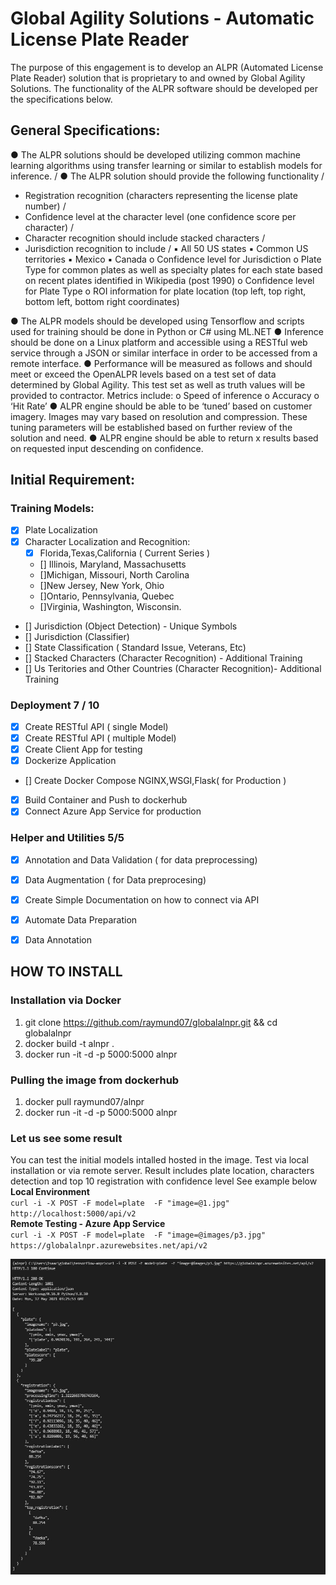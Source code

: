 # Global Agility Solutions - Automatic License Plate Reader
The purpose of this engagement is to develop an ALPR (Automated License Plate Reader) solution that is
proprietary to and owned by Global Agility Solutions. The functionality of the ALPR software should be
developed per the specifications below.
## General Specifications: 
● The ALPR solutions should be developed utilizing common machine learning algorithms using
transfer learning or similar to establish models for inference. /
● The ALPR solution should provide the following functionality /
* Registration recognition (characters representing the license plate number) /
* Confidence level at the character level (one confidence score per character) /
* Character recognition should include stacked characters /
* Jurisdiction recognition to include /
▪ All 50 US states
▪ Common US territories
▪ Mexico
▪ Canada
o Confidence level for Jurisdiction
o Plate Type for common plates as well as specialty plates for each state based on recent
plates identified in Wikipedia (post 1990)
o Confidence level for Plate Type
o ROI information for plate location (top left, top right, bottom left, bottom right
coordinates)

● The ALPR models should be developed using Tensorflow and scripts used for training should be
done in Python or C# using ML.NET
● Inference should be done on a Linux platform and accessible using a RESTful web service
through a JSON or similar interface in order to be accessed from a remote interface.
● Performance will be measured as follows and should meet or exceed the OpenALPR levels based
on a test set of data determined by Global Agility. This test set as well as truth values will be
provided to contractor. Metrics include:
o Speed of inference
o Accuracy
o ‘Hit Rate’
● ALPR engine should be able to be ‘tuned’ based on customer imagery. Images may vary based
on resolution and compression. These tuning parameters will be established based on further
review of the solution and need.
● ALPR engine should be able to return x results based on requested input descending on
confidence.

## Initial Requirement:
### Training Models: 
* [X] Plate Localization 
* [X] Character Localization and Recognition:
  * [X] Florida,Texas,California ( Current Series )
  * [] Illinois, Maryland, Massachusetts
  * []Michigan, Missouri, North Carolina
  * []New Jersey, New York, Ohio
  * []Ontario, Pennsylvania, Quebec
  * []Virginia, Washington, Wisconsin.
- [] Jurisdiction (Object Detection) - Unique Symbols
- [] Jurisdiction (Classifier)
- [] State Classification ( Standard Issue, Veterans, Etc)
- [] Stacked Characters (Character Recognition) - Additional Training
- [] Us Teritories and Other Countries (Character Recognition)- Additional Training 

### Deployment  7 / 10
- [X] Create RESTful API ( single Model)
- [X] Create RESTful API ( multiple Model) 
- [X] Create Client App for testing
- [X] Dockerize Application 
- [] Create Docker Compose NGINX,WSGI,Flask( for Production )
- [X] Build Container and Push to dockerhub
- [x] Connect Azure App Service for production 

### Helper and Utilities 5/5
- [x] Annotation and Data Validation ( for data preprocessing)
- [x] Data Augmentation ( for Data preprocesing)
- [X] Create Simple Documentation on how to connect via API
- [X] Automate Data Preparation 
- [X] Data Annotation



## HOW TO INSTALL 

### Installation via Docker

1. git clone https://github.com/raymund07/globalalnpr.git && cd globalalnpr 
2. docker build -t alnpr .
3. docker run -it -d -p 5000:5000 alnpr

### Pulling the image from dockerhub

1. docker pull raymund07/alnpr
2. docker run -it -d -p 5000:5000 alnpr



### Let us see some result 
You can test the initial models intalled hosted in the image. Test via local installation or via remote server. Result includes plate location, characters detection and top 10 registration with confidence level See example below \
**Local Environment** \
`curl -i -X POST -F model=plate  -F "image=@1.jpg" http://localhost:5000/api/v2 ` \
**Remote Testing - Azure App Service** \
`curl -i -X POST -F model=plate  -F "image=@images/p3.jpg" https://globalalnpr.azurewebsites.net/api/v2` 

![Result](https://github.com/raymund07/globalalnpr/blob/master/application/sample/test.JPG)



